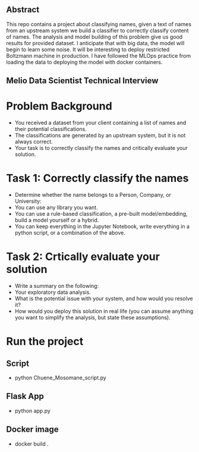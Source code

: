 ## Abstract

This repo contains a project about classifying names, given a text of names from an upstream system we build a classifier to correctly classify content of names. 
The analysis and model building of this problem give us good results for provided dataset. I anticipate that with big data, the model will begin to learn some noise. It will be interesting to deploy restricted Boltzmann machine in production. 
I have followed the MLOps practice from loading the data to deploying the model with docker containers.



## Melio Data Scientist Technical Interview

# Problem Background
* You received a dataset from your client containing a list of names and their potential classifications.
* The classifications are generated by an upstream system, but it is not always correct.
* Your task is to correctly classify the names and critically evaluate your solution.

# Task 1: Correctly classify the names
* Determine whether the name belongs to a Person, Company, or University:
* You can use any library you want.
* You can use a rule-based classification, a pre-built model/embedding, build a model yourself or a hybrid.
* You can keep everything in the Jupyter Notebook, write everything in a python script, or a combination of the above.

# Task 2: Crtically evaluate your solution
* Write a summary on the following:
* Your exploratory data analysis.
* What is the potential issue with your system, and how would you resolve it?
* How would you deploy this solution in real life (you can assume anything you want to simplify the analysis, but state these assumptions).

# Run the project
## Script
* python Chuene_Mosomane_script.py

## Flask App
* python app.py

## Docker image
* docker build .
